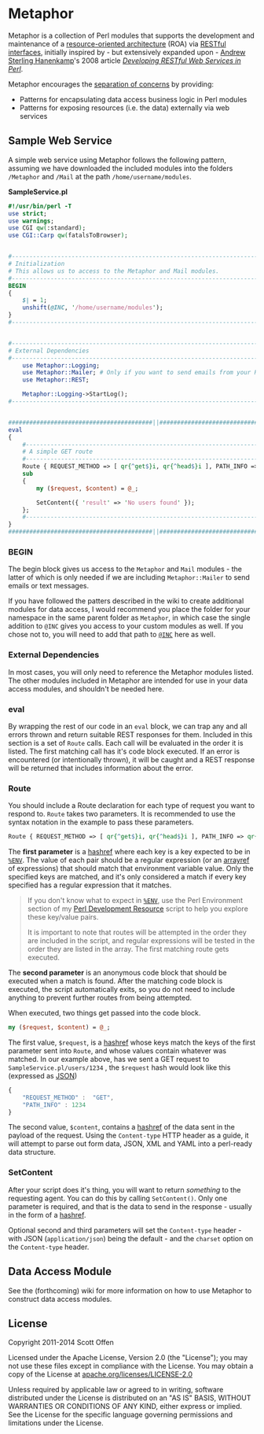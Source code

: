 Metaphor
========

Metaphor is a collection of Perl modules that supports the development and maintenance of a [resource-oriented architecture](http://en.wikipedia.org/wiki/Resource-oriented_architecture) (ROA) via [RESTful interfaces](http://en.wikipedia.org/wiki/Representational_state_transfer), initially inspired by - but extensively expanded upon - [Andrew Sterling Hanenkamp](http://www.onlamp.com/pub/au/3067)'s 2008 article *[Developing RESTful Web Services in Perl](http://www.onlamp.com/pub/a/onlamp/2008/02/19/developing-restful-web-services-in-perl.html)*.

Metaphor encourages the [separation of concerns](http://en.wikipedia.org/wiki/Separation_of_concerns) by providing:

- Patterns for encapsulating data access business logic in Perl modules
- Patterns for exposing resources (i.e. the data) externally via web services

## Sample Web Service ##

A simple web service using Metaphor follows the following pattern, assuming we have downloaded the included modules into the folders `/Metaphor` and `/Mail` at the path `/home/username/modules`.

**SampleService.pl**

```perl
#!/usr/bin/perl -T
use strict;
use warnings;
use CGI qw(:standard);
use CGI::Carp qw(fatalsToBrowser);


#----------------------------------------------------------------------------------#
# Initialization                                                                   #
# This allows us to access to the Metaphor and Mail modules.                       #
#----------------------------------------------------------------------------------#
BEGIN
{
	$| = 1;
	unshift(@INC, '/home/username/modules');
}
#----------------------------------------------------------------------------------#


#----------------------------------------------------------------------------------#
# External Dependencies                                                            #
#----------------------------------------------------------------------------------#
	use Metaphor::Logging;
	use Metaphor::Mailer; # Only if you want to send emails from your REST service
	use Metaphor::REST;

	Metaphor::Logging->StartLog();
#----------------------------------------------------------------------------------#


#########################################||#########################################
eval
{
	#----------------------------------------------------------------------------------#
	# A simple GET route                                                               #
	#----------------------------------------------------------------------------------#
	Route { REQUEST_METHOD => [ qr{^get$}i, qr{^head$}i ], PATH_INFO => qr{^/user/(\d+)$} } =>
	sub
	{
		my ($request, $content) = @_;

		SetContent({ 'result' => 'No users found' });
	};
	#----------------------------------------------------------------------------------#
}
#########################################||#########################################
```

### BEGIN ###

The begin block gives us access to the `Metaphor` and `Mail` modules - the latter of which is only needed if we are including `Metaphor::Mailer` to send emails or text messages.

If you have followed the patters described in the wiki to create additional modules for data access, I would recommend you place the folder for your namespace in the same parent folder as `Metaphor`, in which case the single addition to `@INC` gives you access to your custom modules as well. If you chose not to, you will need to add that path to [`@INC`](http://perldoc.perl.org/lib.html#Adding-directories-to-%40INC) here as well.

### External Dependencies ###

In most cases, you will only need to reference the Metaphor modules listed.  The other modules included in Metaphor are intended for use in your data access modules, and shouldn't be needed here.

### eval ###

By wrapping the rest of our code in an `eval` block, we can trap any and all errors thrown and return suitable REST responses for them. Included in this section is a set of `Route` calls. Each call will be evaluated in the order it is listed. The first matching call has it's code block executed. If an error is encountered (or intentionally thrown), it will be caught and a REST response will be returned that includes information about the error.

### Route ###

You should include a Route declaration for each type of request you want to respond to. `Route` takes two parameters. It is recommended to use the syntax notation in the example to pass these parameters. 

```perl
Route { REQUEST_METHOD => [ qr{^get$}i, qr{^head$}i ], PATH_INFO => qr{^/user/(\d+)$} } => sub {};
```

The **first parameter** is a [hashref](http://perldoc.perl.org/perlref.html) where each key is a key expected to be in [`%ENV`](http://perldoc.perl.org/Env.html). The value of each pair should be a regular expression (or an [arrayref](http://perldoc.perl.org/perlref.html) of expressions) that should match that environment variable value. Only the specified keys are matched, and it's only considered a match if every key specified has a regular expression that it matches.

>If you don't know what to expect in [`%ENV`](http://perldoc.perl.org/Env.html), use the Perl Environment section of my [Perl Development Resource](https://github.com/scottoffen/Perl-Development-Resource) script to help you explore these key/value pairs.
>
>It is important to note that routes will be attempted in the order they are included in the script, and regular expressions will be tested in the order they are listed in the array. The first matching route gets executed.

The **second parameter** is an anonymous code block that should be executed when a match is found. After the matching code block is executed, the script automatically exits, so you do not need to include anything to prevent further routes from being attempted.

When executed, two things get passed into the code block.

```perl
my ($request, $content) = @_;
```

The first value, `$request`, is a [hashref](http://perldoc.perl.org/perlref.html) whose keys match the keys of the first parameter sent into `Route`, and whose values contain whatever was matched. In our example above, has we sent a GET request to `SampleService.pl/users/1234` , the `$request` hash would look like this (expressed as [JSON](http://www.json.org/))

```javascript
{
	"REQUEST_METHOD" :  "GET",
	"PATH_INFO" : 1234
}
```

The second value, `$content`, contains a [hashref](http://perldoc.perl.org/perlref.html) of the data sent in the payload of the request. Using the `Content-type` HTTP header as a guide, it will attempt to parse out form data, JSON, XML and YAML into a perl-ready data structure.

### SetContent ###

After your script does it's thing, you will want to return *something* to the requesting agent. You can do this by calling `SetContent()`. Only one parameter is required, and that is the data to send in the response - usually in the form of a [hashref](http://perldoc.perl.org/perlref.html).

Optional second and third parameters will set the `Content-type` header - with JSON (`application/json`) being the default - and the `charset` option on the `Content-type` header.

## Data Access Module ##

See the (forthcoming) wiki for more information on how to use Metaphor to construct data access modules.

## License ##

Copyright 2011-2014 Scott Offen

Licensed under the Apache License, Version 2.0 (the "License"); you may not use these files except in compliance with the License. You may obtain a copy of the License at [apache.org/licenses/LICENSE-2.0](http://www.apache.org/licenses/LICENSE-2.0)

Unless required by applicable law or agreed to in writing, software distributed under the License is distributed on an "AS IS" BASIS, WITHOUT WARRANTIES OR CONDITIONS OF ANY KIND, either express or implied. See the License for the specific language governing permissions and limitations under the License.
